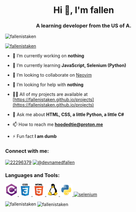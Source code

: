 <h1 align="center">Hi 👋, I'm fallen</h1>
<h3 align="center">A learning developer from the US of A.</h3>

<p align="left"> <img src="https://komarev.com/ghpvc/?username=fallenistaken&label=Profile%20views&color=0e75b6&style=flat" alt="fallenistaken" /> </p>

<p align="left"> <a href="https://github.com/ryo-ma/github-profile-trophy"><img src="https://github-profile-trophy.vercel.app/?username=fallenistaken" alt="fallenistaken" /></a> </p>

- 🔭 I’m currently working on **nothing**

- 🌱 I’m currently learning **JavaScript, Selenium (Python)**

- 👯 I’m looking to collaborate on [Neovim](https://github.com/neovim/neovim/)

- 🤝 I’m looking for help with **nothing**

- 👨‍💻 All of my projects are available at [https://fallenistaken.github.io/projects](https://fallenistaken.github.io/projects)

- 💬 Ask me about **HTML, CSS, a little Python, a little C#**

- 📫 How to reach me **hoodedtie@proton.me**

- ⚡ Fun fact **I am dumb**

<h3 align="left">Connect with me:</h3>
<p align="left">
<a href="https://stackoverflow.com/users/22296379" target="blank"><img align="center" src="https://raw.githubusercontent.com/rahuldkjain/github-profile-readme-generator/master/src/images/icons/Social/stack-overflow.svg" alt="22296379" height="30" width="40" /></a>
<a href="https://www.youtube.com/c/@devnamedfallen" target="blank"><img align="center" src="https://raw.githubusercontent.com/rahuldkjain/github-profile-readme-generator/master/src/images/icons/Social/youtube.svg" alt="@devnamedfallen" height="30" width="40" /></a>
</p>

<h3 align="left">Languages and Tools:</h3>
<p align="left"> <a href="https://www.w3schools.com/cs/" target="_blank" rel="noreferrer"> <img src="https://raw.githubusercontent.com/devicons/devicon/master/icons/csharp/csharp-original.svg" alt="csharp" width="40" height="40"/> </a> <a href="https://www.w3schools.com/css/" target="_blank" rel="noreferrer"> <img src="https://raw.githubusercontent.com/devicons/devicon/master/icons/css3/css3-original-wordmark.svg" alt="css3" width="40" height="40"/> </a> <a href="https://www.w3.org/html/" target="_blank" rel="noreferrer"> <img src="https://raw.githubusercontent.com/devicons/devicon/master/icons/html5/html5-original-wordmark.svg" alt="html5" width="40" height="40"/> </a> <a href="https://www.linux.org/" target="_blank" rel="noreferrer"> <img src="https://raw.githubusercontent.com/devicons/devicon/master/icons/linux/linux-original.svg" alt="linux" width="40" height="40"/> </a> <a href="https://www.python.org" target="_blank" rel="noreferrer"> <img src="https://raw.githubusercontent.com/devicons/devicon/master/icons/python/python-original.svg" alt="python" width="40" height="40"/> </a> <a href="https://www.selenium.dev" target="_blank" rel="noreferrer"> <img src="https://raw.githubusercontent.com/detain/svg-logos/780f25886640cef088af994181646db2f6b1a3f8/svg/selenium-logo.svg" alt="selenium" width="40" height="40"/> </a> </p>

<p><img align="left" src="https://github-readme-stats.vercel.app/api/top-langs?username=fallenistaken&show_icons=true&locale=en&layout=compact" alt="fallenistaken" /></p>

<p>&nbsp;<img align="center" src="https://github-readme-stats.vercel.app/api?username=fallenistaken&show_icons=true&locale=en" alt="fallenistaken" /></p>
